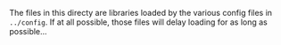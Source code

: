 The files in this directy are libraries loaded by the various config
files in `../config`. If at all possible, those files will delay
loading for as long as possible...
